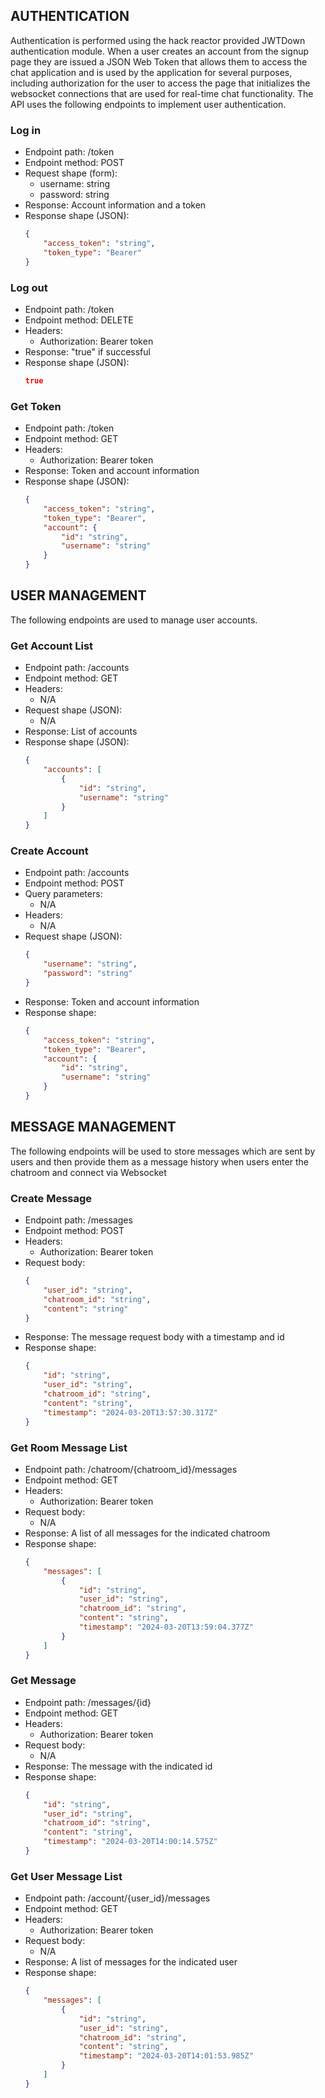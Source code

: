 ## AUTHENTICATION

Authentication is performed using the hack reactor provided JWTDown authentication module. When a user creates an account from the signup page they are issued a JSON Web Token that allows them to access the chat application and is used by the application for several purposes, including authorization for the user to access the page that initializes the websocket connections that are used for real-time chat functionality. The API uses the following endpoints to implement user authentication.

### Log in

-   Endpoint path: /token
-   Endpoint method: POST
-   Request shape (form):
    -   username: string
    -   password: string
-   Response: Account information and a token
-   Response shape (JSON):
    ```json
    {
        "access_token": "string",
        "token_type": "Bearer"
    }
    ```

### Log out

-   Endpoint path: /token
-   Endpoint method: DELETE
-   Headers:
    -   Authorization: Bearer token
-   Response: "true" if successful
-   Response shape (JSON):
    ```json
    true
    ```

### Get Token

-   Endpoint path: /token
-   Endpoint method: GET
-   Headers:
    -   Authorization: Bearer token
-   Response: Token and account information
-   Response shape (JSON):
    ```json
    {
        "access_token": "string",
        "token_type": "Bearer",
        "account": {
            "id": "string",
            "username": "string"
        }
    }
    ```

## USER MANAGEMENT

The following endpoints are used to manage user accounts.

### Get Account List

-   Endpoint path: /accounts
-   Endpoint method: GET
-   Headers:
    -   N/A
-   Request shape (JSON):
    -   N/A
-   Response: List of accounts
-   Response shape (JSON):
    ```json
    {
        "accounts": [
            {
                "id": "string",
                "username": "string"
            }
        ]
    }
    ```

### Create Account

-   Endpoint path: /accounts
-   Endpoint method: POST
-   Query parameters:
    -   N/A
-   Headers:
    -   N/A
-   Request shape (JSON):
    ```json
    {
        "username": "string",
        "password": "string"
    }
    ```
-   Response: Token and account information
-   Response shape:
    ```json
    {
        "access_token": "string",
        "token_type": "Bearer",
        "account": {
            "id": "string",
            "username": "string"
        }
    }
    ```

## MESSAGE MANAGEMENT

The following endpoints will be used to store messages which are sent by users and then provide them as a message history when users enter the chatroom and connect via Websocket

### Create Message

-   Endpoint path: /messages
-   Endpoint method: POST
-   Headers:
    -   Authorization: Bearer token
-   Request body:
    ```json
    {
        "user_id": "string",
        "chatroom_id": "string",
        "content": "string"
    }
    ```
-   Response: The message request body with a timestamp and id
-   Response shape:
    ```json
    {
        "id": "string",
        "user_id": "string",
        "chatroom_id": "string",
        "content": "string",
        "timestamp": "2024-03-20T13:57:30.317Z"
    }
    ```

### Get Room Message List

-   Endpoint path: /chatroom/{chatroom_id}/messages
-   Endpoint method: GET
-   Headers:
    -   Authorization: Bearer token
-   Request body:
    -   N/A
-   Response: A list of all messages for the indicated chatroom
-   Response shape:
    ```json
    {
        "messages": [
            {
                "id": "string",
                "user_id": "string",
                "chatroom_id": "string",
                "content": "string",
                "timestamp": "2024-03-20T13:59:04.377Z"
            }
        ]
    }
    ```

### Get Message

-   Endpoint path: /messages/{id}
-   Endpoint method: GET
-   Headers:
    -   Authorization: Bearer token
-   Request body:
    -   N/A
-   Response: The message with the indicated id
-   Response shape:
    ```json
    {
        "id": "string",
        "user_id": "string",
        "chatroom_id": "string",
        "content": "string",
        "timestamp": "2024-03-20T14:00:14.575Z"
    }
    ```

### Get User Message List

-   Endpoint path: /account/{user_id}/messages
-   Endpoint method: GET
-   Headers:
    -   Authorization: Bearer token
-   Request body:
    -   N/A
-   Response: A list of messages for the indicated user
-   Response shape:
    ```json
    {
        "messages": [
            {
                "id": "string",
                "user_id": "string",
                "chatroom_id": "string",
                "content": "string",
                "timestamp": "2024-03-20T14:01:53.985Z"
            }
        ]
    }
    ```
